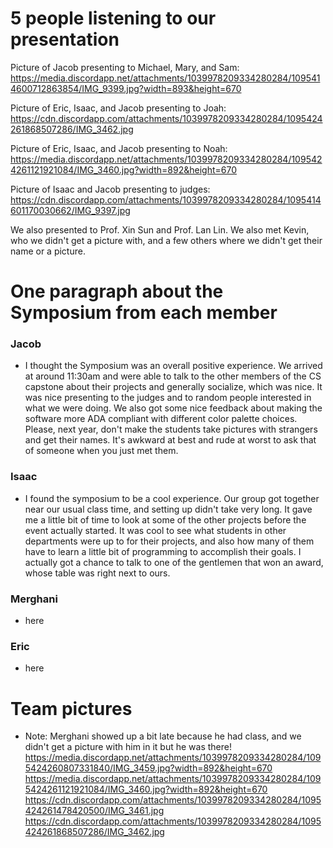 # 5 people listening to our presentation
Picture of Jacob presenting to Michael, Mary, and Sam:
https://media.discordapp.net/attachments/1039978209334280284/1095414600712863854/IMG_9399.jpg?width=893&height=670

Picture of Eric, Isaac, and Jacob presenting to Joah:
https://cdn.discordapp.com/attachments/1039978209334280284/1095424261868507286/IMG_3462.jpg

Picture of Eric, Isaac, and Jacob presenting to Noah:
https://media.discordapp.net/attachments/1039978209334280284/1095424261121921084/IMG_3460.jpg?width=892&height=670

Picture of Isaac and Jacob presenting to judges:
https://cdn.discordapp.com/attachments/1039978209334280284/1095414601170030662/IMG_9397.jpg

We also presented to Prof. Xin Sun and Prof. Lan Lin. We also met Kevin, who we didn't get a picture with, and a few others where we didn't get their name or a picture.

# One paragraph about the Symposium from each member
### Jacob ###
- I thought the Symposium was an overall positive experience. We arrived at around 11:30am and were able to talk to the other members of the CS capstone about their projects and generally socialize, which was nice. It was nice presenting to the judges and to random people interested in what we were doing. We also got some nice feedback about making the software more ADA compliant with different color palette choices. Please, next year, don't make the students take pictures with strangers and get their names. It's awkward at best and rude at worst to ask that of someone when you just met them.

### Isaac ###
- I found the symposium to be a cool experience. Our group got together near our usual class time, and setting up didn't take very long. It gave me a little bit of time to look at some of the other projects before the event actually started. It was cool to see what students in other departments were up to for their projects, and also how many of them have to learn a little bit of programming to accomplish their goals. I actually got a chance to talk to one of the gentlemen that won an award, whose table was right next to ours.

### Merghani ###
- here

### Eric ###
- here

# Team pictures
- Note: Merghani showed up a bit late because he had class, and we didn't get a picture with him in it but he was there!
https://media.discordapp.net/attachments/1039978209334280284/1095424260807331840/IMG_3459.jpg?width=892&height=670
https://media.discordapp.net/attachments/1039978209334280284/1095424261121921084/IMG_3460.jpg?width=892&height=670
https://cdn.discordapp.com/attachments/1039978209334280284/1095424261478420500/IMG_3461.jpg
https://cdn.discordapp.com/attachments/1039978209334280284/1095424261868507286/IMG_3462.jpg
